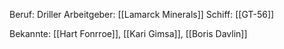 Beruf: Driller
Arbeitgeber: [[Lamarck Minerals]]
Schiff: [[GT-56]]

Bekannte: [[Hart Fonrroe]], [[Kari Gimsa]], [[Boris Davlin]]